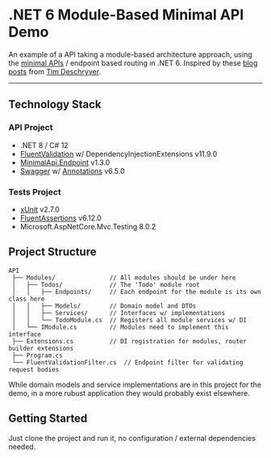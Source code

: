 # .NET 6 Module-Based Minimal API Demo

An example of a API taking a module-based architecture approach, using the [minimal APIs](https://docs.microsoft.com/en-us/aspnet/core/fundamentals/minimal-apis?view=aspnetcore-6.0) / endpoint based routing in .NET 6. Inspired by these [blog](https://timdeschryver.dev/blog/maybe-its-time-to-rethink-our-project-structure-with-dot-net-6) [posts](https://timdeschryver.dev/blog/the-simplicity-of-net-endpoints) 
from [Tim Deschryver](https://timdeschryver.dev/).

----------

## Technology Stack
### API Project
* .NET 8 / C# 12
* [FluentValidation](https://docs.fluentvalidation.net/) w/ DependencyInjectionExtensions v11.9.0
* [MinimalApi.Endpoint](https://github.com/michelcedric/StructuredMinimalApi) v1.3.0
* [Swagger](https://github.com/domaindrivendev/Swashbuckle.AspNetCore) w/ [Annotations](https://github.com/domaindrivendev/Swashbuckle.AspNetCore#additional-packages) v6.5.0
### Tests Project
* [xUnit](https://xunit.net/) v2.7.0
* [FluentAssertions](https://fluentassertions.com/) v6.12.0
* Microsoft.AspNetCore.Mvc.Testing 8.0.2

## Project Structure
```
API
 ├── Modules/               // All modules should be under here
 │   ├── Todos/             // The 'Todo' module root
 │   │   ├── Endpoints/     // Each endpoint for the module is its own class here
 │   │   ├── Models/        // Domain model and DTOs
 │   │   ├── Services/      // Interfaces w/ implementations
 │   │   └── TodoModule.cs  // Registers all module services w/ DI
 │   └── IModule.cs         // Modules need to implement this interface
 ├── Extensions.cs          // DI registration for modules, router builder extensions
 ├── Program.cs             
 └── FluentValidationFilter.cs  // Endpoint filter for validating request bodies
```
While domain models and service implementations are in this project for the demo, in a more rubust application they would probably exist elsewhere.

## Getting Started
Just clone the project and run it, no configuration / external dependencies needed. 